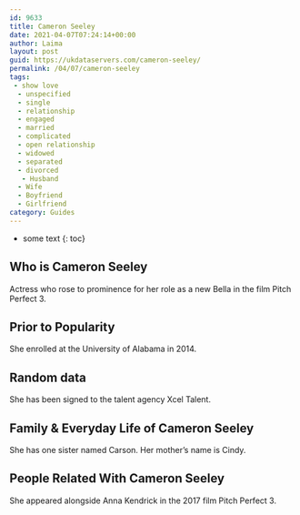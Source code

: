 ```yaml
---
id: 9633
title: Cameron Seeley
date: 2021-04-07T07:24:14+00:00
author: Laima
layout: post
guid: https://ukdataservers.com/cameron-seeley/
permalink: /04/07/cameron-seeley
tags:
 - show love
  - unspecified
  - single
  - relationship
  - engaged
  - married
  - complicated
  - open relationship
  - widowed
  - separated
  - divorced
   - Husband
  - Wife
  - Boyfriend
  - Girlfriend
category: Guides
---
```


* some text
{: toc}


## Who is Cameron Seeley
                  
                  
                  
Actress who rose to prominence for her role as a new Bella in the film Pitch Perfect 3. 
                  
              
            
              
            
                
                
                
## Prior to Popularity
                  
                  
                  
She enrolled at the University of Alabama in 2014. 
                  
              
            
              
            
                
                
                
## Random data
                  
                  
                  
She has been signed to the talent agency Xcel Talent.
                  
              
            
              
            
                
                
                
## Family & Everyday Life of Cameron Seeley
                  
                  
                  
She has one sister named Carson. Her mother&#8217;s name is Cindy.  
                  
              
            
              
            
                
                
                
## People Related With Cameron Seeley
                  
                  
                  
She appeared alongside Anna Kendrick in the 2017 film Pitch Perfect 3. 
                  
              
            
              
            
                
              
            
              
              
            
            
              
            
          
          
          